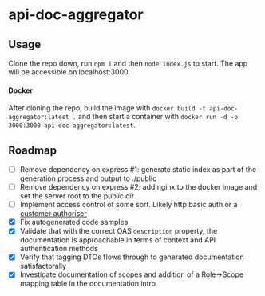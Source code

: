 # api-doc-aggregator

## Usage

Clone the repo down, run `npm i` and then `node index.js` to start. The app will be accessible on localhost:3000.

#### Docker

After cloning the repo, build the image with `docker build -t api-doc-aggregator:latest .` and then start a container with `docker run -d -p 3000:3000 api-doc-aggregator:latest`.

## Roadmap

- [ ] Remove dependency on express #1: generate static index as part of the generation process and output to ./public
- [ ] Remove dependency on express #2: add nginx to the docker image and set the server root to the public dir
- [ ] Implement access control of some sort. Likely http basic auth or a [customer authoriser](https://docs.nginx.com/nginx/admin-guide/security-controls/configuring-subrequest-authentication/)
- [x] Fix autogenerated code samples
- [x] Validate that with the correct OAS `description` property, the documentation is approachable in terms of context and API authentication methods
- [x] Verify that tagging DTOs flows through to generated documentation satisfactorally
- [x] Investigate documentation of scopes and addition of a Role->Scope mapping table in the documentation intro
